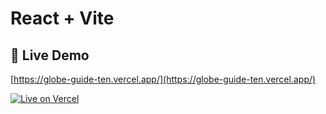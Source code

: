 # React + Vite

## 🔗 Live Demo

[https://globe-guide-ten.vercel.app/](https://globe-guide-ten.vercel.app/)

[![Live on Vercel](https://img.shields.io/badge/View%20Live%20Site-Vercel-blue?logo=vercel)](https://globe-guide-ten.vercel.app/)